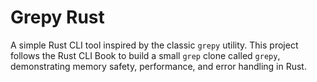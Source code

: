 # Grepy Rust
A simple Rust CLI tool inspired by the classic `grepy` utility. This project follows the Rust CLI Book to build a small `grep` clone called `grepy`, demonstrating memory safety, performance, and error handling in Rust.
